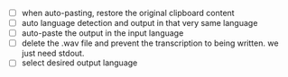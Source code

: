 - [ ] when auto-pasting, restore the original clipboard content
- [ ] auto language detection and output in that very same language
- [ ] auto-paste the output in the input language
- [ ] delete the .wav file and prevent the transcription to being written. we
  just need stdout.
- [ ] select desired output language 
